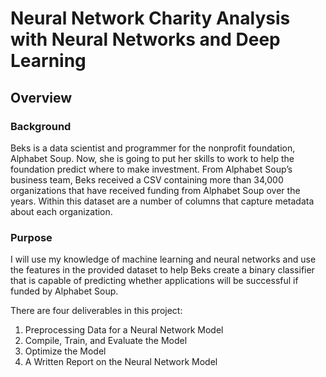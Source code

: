 # Neural Network Charity Analysis with Neural Networks and Deep Learning

## Overview

### Background

Beks is a data scientist and programmer for the nonprofit foundation, Alphabet Soup. Now, she is going to put her skills to work to help the foundation predict where to make investment. From Alphabet Soup’s business team, Beks received a CSV containing more than 34,000 organizations that have received funding from Alphabet Soup over the years. Within this dataset are a number of columns that capture metadata about each organization.

### Purpose

I will use my knowledge of machine learning and neural networks and use the features in the provided dataset to help Beks create a binary classifier that is capable of predicting whether applications will be successful if funded by Alphabet Soup.

There are four deliverables in this project:

1.	 Preprocessing Data for a Neural Network Model
2.	 Compile, Train, and Evaluate the Model
3.	 Optimize the Model
4.	 A Written Report on the Neural Network Model 
